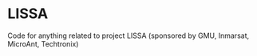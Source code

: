 # LISSA
Code for anything related to project LISSA (sponsored by GMU, Inmarsat, MicroAnt, Techtronix)

